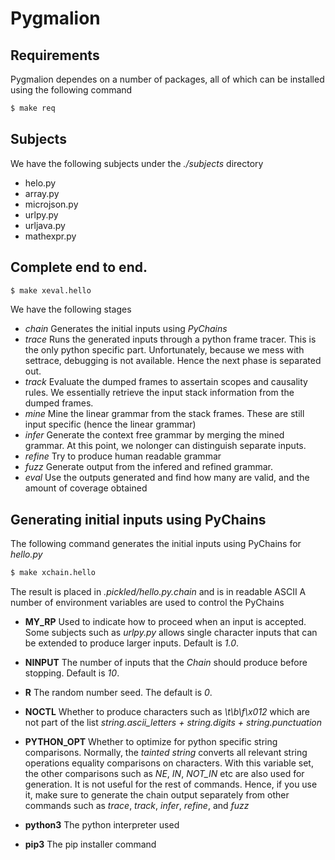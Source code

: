 # Pygmalion

## Requirements

Pygmalion dependes on a number of packages, all of which can be installed using
the following command

```bash
$ make req
```

## Subjects

We have the following subjects under the _./subjects_ directory

* helo.py
* array.py
* microjson.py
* urlpy.py
* urljava.py
* mathexpr.py

## Complete end to end.

```bash
$ make xeval.hello
```

We have the following stages

* _chain_
   Generates the initial inputs using _PyChains_
* _trace_
   Runs the generated inputs through a python frame tracer. This is the only
   python specific part. Unfortunately, because we mess with settrace,
   debugging is not available. Hence the next phase is separated out.
* _track_
   Evaluate the dumped frames to assertain scopes and causality rules. We
   essentially retrieve the input stack information from the dumped frames.
* _mine_
   Mine the linear grammar from the stack frames. These are still input
   specific (hence the linear grammar)
* _infer_
   Generate the context free grammar by merging the mined grammar. At this
   point, we nolonger can distinguish separate inputs.
* _refine_
   Try to produce human readable grammar
* _fuzz_
   Generate output from the infered and refined grammar.
* _eval_
   Use the outputs generated and find how many are valid, and the amount of
   coverage obtained


## Generating initial inputs using PyChains

The following command generates the initial inputs using PyChains for
_hello.py_

```bash
$ make xchain.hello
```

The result is placed in _.pickled/hello.py.chain_ and is in readable ASCII
A number of environment variables are used to control the PyChains

* **MY_RP**
   Used to indicate how to proceed when an input is accepted. Some subjects such
   as _urlpy.py_ allows single character inputs that can be extended to produce
   larger inputs. Default is *1.0*.

* **NINPUT**
   The number of inputs that the *Chain* should produce before stopping.
   Default is *10*.

* **R**
   The random number seed. The default is *0*.

* **NOCTL**
   Whether to produce characters such as _\t\b\f\x012_ which are not part of
   the list _string.ascii_letters + string.digits + string.punctuation_

* **PYTHON\_OPT**
   Whether to optimize for python specific string comparisons. Normally, the
   _tainted string_ converts all relevant string operations equality comparisons
   on characters. With this variable set, the other comparisons such as
   *NE*, *IN*, *NOT_IN* etc are also used for generation. It is not useful for
   the rest of commands. Hence, if you use it, make sure to generate the chain
   output separately from other commands such as *trace*, *track*, *infer*,
   *refine*, and *fuzz*


* **python3**
   The python interpreter used

* **pip3**
   The pip installer command
